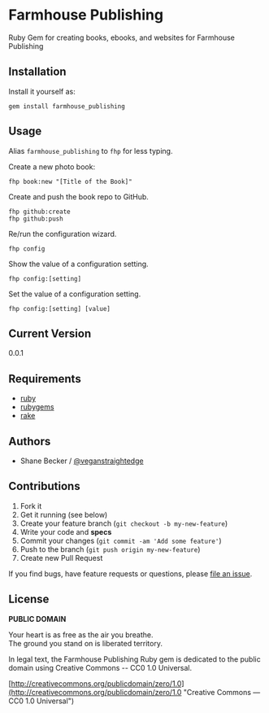 # Farmhouse Publishing

Ruby Gem for creating books, ebooks, and websites for Farmhouse Publishing

## Installation

Install it yourself as:

```
gem install farmhouse_publishing
```

## Usage

Alias `farmhouse_publishing` to `fhp` for less typing.

Create a new photo book:

```
fhp book:new "[Title of the Book]"
```

Create and push the book repo to GitHub.

```
fhp github:create
fhp github:push
```

Re/run the configuration wizard.

```
fhp config
```

Show the value of a configuration setting.

```
fhp config:[setting]
```

Set the value of a configuration setting.

```
fhp config:[setting] [value]
```


## Current Version

0.0.1


## Requirements

- [ruby](http://www.ruby-lang.org/en/ "Ruby Programming Language")
- [rubygems](https://rubygems.org)
- [rake](https://github.com/jimweirich/rake)



## Authors

* Shane Becker / [@veganstraightedge](https:github.com/veganstraightedge)


## Contributions

1. Fork it
2. Get it running (see below)
3. Create your feature branch (`git checkout -b my-new-feature`)
4. Write your code and **specs**
5. Commit your changes (`git commit -am 'Add some feature'`)
6. Push to the branch (`git push origin my-new-feature`)
7. Create new Pull Request

If you find bugs, have feature requests or questions, please
[file an issue](https://github.com/homesteading/homesteading-tasks/issues).


## License

**PUBLIC DOMAIN**

Your heart is as free as the air you breathe. <br>
The ground you stand on is liberated territory.

In legal text, the Farmhouse Publishing Ruby gem is dedicated to the public domain
using Creative Commons -- CC0 1.0 Universal.

[http://creativecommons.org/publicdomain/zero/1.0](http://creativecommons.org/publicdomain/zero/1.0 "Creative Commons &mdash; CC0 1.0 Universal")
